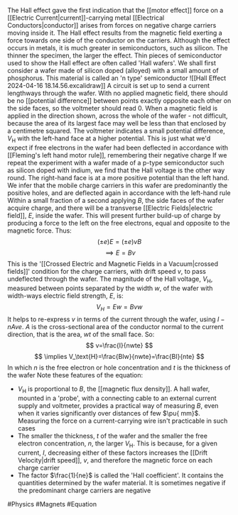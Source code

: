 The Hall effect gave the first indication that the [[motor effect]] force on a [[Electric Current|current]]-carrying metal [[Electrical Conductors|conductor]] arises from forces on negative charge carriers moving inside it. The Hall effect results from the magnetic field exerting a force towards one side of the conductor on the carriers. Although the effect occurs in metals, it is much greater in semiconductors, such as silicon. The thinner the specimen, the larger the effect. Thin pieces of semiconductor used to show the Hall effect are often called 'Hall wafers'. We shall first consider a wafer made of silicon doped (alloyed) with a small amount of phosphorus. This material is called an 'n type' semiconductor
![[Hall Effect 2024-04-16 18.14.56.excalidraw]]
A circuit is set up to send a current lengthways through the wafer. With no applied magnetic field, there should be no [[potential difference]] between points exactly opposite each other on the side faces, so the voltmeter should read 0. When a magnetic field is applied in the direction shown, across the whole of the wafer - not difficult, because the area of its largest face may well be less than that enclosed by a centimetre squared. The voltmeter indicates a small potential difference, $V_\text{H}$ with the left-hand face at a higher potential. This is just what we'd expect if free electrons in the wafer had been deflected in accordance with [[Fleming's left hand motor rule]], remembering their negative charge
If we repeat the experiment with a wafer made of a p-type semiconductor such as silicon doped with indium, we find that the Hall voltage is the other way round. The right-hand face is at a more positive potential than the left hand. We infer that the mobile charge carriers in this wafer are predominantly the positive holes, and are deflected again in accordance with the left-hand rule
Within a small fraction of a second applying $B$, the side faces of the wafer acquire charge, and there will be a transverse [[Electric Fields|electric field]], $E$, inside the wafer. This will present further build-up of charge by producing a force to the left on the free electrons, equal and opposite to the magnetic force. Thus:
$$
(\pm e)E=(\pm e)vB
$$
$$
\implies E=Bv
$$
This is the '[[Crossed Electric and Magnetic Fields in a Vacuum|crossed fields]]' condition for the charge carriers, with drift speed $v$, to pass undeflected through the wafer. The magnitude of the Hall voltage, $V_\text{H}$, measured between points separated by the width $w$, of the wafer with width-ways electric field strength, $E$, is:
$$
V_{H}=Ew=Bvw
$$
It helps to re-express $v$ in terms of the current through the wafer, using $I-nAve$. $A$ is the cross-sectional area of the conductor normal to the current direction, that is the area, $wt$ of the small face. So:
$$
v=\frac{I}{nwte}
$$
$$
\implies V_\text{H}=\frac{BIw}{nwte}=\frac{BI}{nte}
$$
In which $n$ is the free electron or hole concentration and $t$ is the thickness of the wafer
Note these features of the equation:
- $V_\text{H}$ is proportional to $B$, the [[magnetic flux density]]. A hall wafer, mounted in a 'probe', with a connecting cable to an external current supply and voltmeter, provides a practical way of measuring $B$, even when it varies significantly over distances of few $\pu{ mm}$. Measuring the force on a current-carrying wire isn't practicable in such cases
- The smaller the thickness, $t$ of the wafer and the smaller the free electron concentration, $n$, the larger $V_\text{H}$. This is because, for a given current, $I$, decreasing either of these factors increases the [[Drift Velocity|drift speed]], $v$, and therefore the magnetic force on each charge carrier
- The factor $\frac{1}{ne}$ is called the 'Hall coefficient'. It contains the quantities determined by the wafer material. It is sometimes negative if the predominant charge carriers are negative

#Physics #Magnets #Equation 
